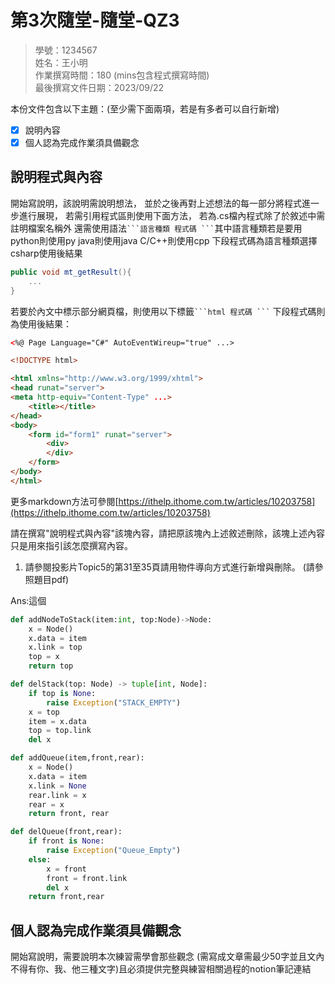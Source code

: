 # 第3次隨堂-隨堂-QZ3
>
>學號：1234567
><br />
>姓名：王小明
><br />
>作業撰寫時間：180 (mins包含程式撰寫時間)
><br />
>最後撰寫文件日期：2023/09/22
>

本份文件包含以下主題：(至少需下面兩項，若是有多者可以自行新增)
- [x] 說明內容
- [x] 個人認為完成作業須具備觀念

## 說明程式與內容

開始寫說明，該說明需說明想法，
並於之後再對上述想法的每一部分將程式進一步進行展現，
若需引用程式區則使用下面方法，
若為.cs檔內程式除了於敘述中需註明檔案名稱外
還需使用語法` ```語言種類 程式碼 ``` `其中語言種類若是要用python則使用py java則使用java C/C++則使用cpp
下段程式碼為語言種類選擇csharp使用後結果

```csharp
public void mt_getResult(){
    ...
}
```

若要於內文中標示部分網頁檔，則使用以下標籤` ```html 程式碼 ``` `
下段程式碼則為使用後結果：

```html
<%@ Page Language="C#" AutoEventWireup="true" ...>

<!DOCTYPE html>

<html xmlns="http://www.w3.org/1999/xhtml">
<head runat="server">
<meta http-equiv="Content-Type" ...>
    <title></title>
</head>
<body>
    <form id="form1" runat="server">
        <div>
        </div>
    </form>
</body>
</html>
```
更多markdown方法可參閱[https://ithelp.ithome.com.tw/articles/10203758](https://ithelp.ithome.com.tw/articles/10203758)

請在撰寫"說明程式與內容"該塊內容，請把原該塊內上述敘述刪除，該塊上述內容只是用來指引該怎麼撰寫內容。

1. 請參閱投影片Topic5的第31至35頁請用物件導向方式進行新增與刪除。 (請參照題目pdf)

Ans:這個
``` py 
def addNodeToStack(item:int, top:Node)->Node:
    x = Node()
    x.data = item
    x.link = top
    top = x
    return top
```
```py
def delStack(top: Node) -> tuple[int, Node]:
    if top is None:
        raise Exception("STACK_EMPTY")
    x = top
    item = x.data
    top = top.link
    del x
```
```py  
def addQueue(item,front,rear):
    x = Node()
    x.data = item
    x.link = None
    rear.link = x
    rear = x
    return front, rear
```
```py
def delQueue(front,rear):
    if front is None:
        raise Exception("Queue_Empty")
    else:
        x = front
        front = front.link
        del x
    return front,rear     
```

## 個人認為完成作業須具備觀念

開始寫說明，需要說明本次練習需學會那些觀念 (需寫成文章需最少50字並且文內不得有你、我、他三種文字)且必須提供完整與練習相關過程的notion筆記連結